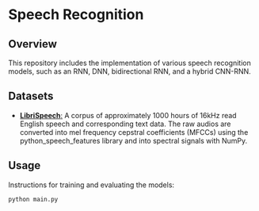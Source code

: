 # Speech Recognition

## Overview

This repository includes the implementation of various speech recognition models, such as an RNN, DNN, bidirectional RNN, and a hybrid CNN-RNN.

## Datasets

- [**LibriSpeech**:](https://www.openslr.org/12) A corpus of approximately 1000 hours of 16kHz read English speech and corresponding text data. 
The raw audios are converted into mel frequency cepstral coefficients (MFCCs) using the python\_speech\_features library and into spectral signals with NumPy. 


## Usage

Instructions for training and evaluating the models:

```bash
python main.py
